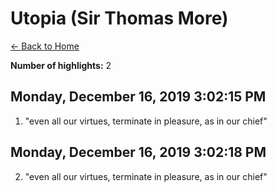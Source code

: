# Utopia (Sir Thomas More)

[← Back to Home](Home)

**Number of highlights:** 2


## Monday, December 16, 2019 3:02:15 PM

1. "even all our virtues, terminate in pleasure, as in our chief"


## Monday, December 16, 2019 3:02:18 PM

2. "even all our virtues, terminate in pleasure, as in our chief"

